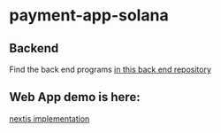 # payment-app-solana

## Backend

Find the back end programs [in this back end repository](https://github.com/midnightexigent/hackathon-backend)


## Web App demo is here: 
[nextjs implementation](https://github.com/sigueninni/solana-pbws)
